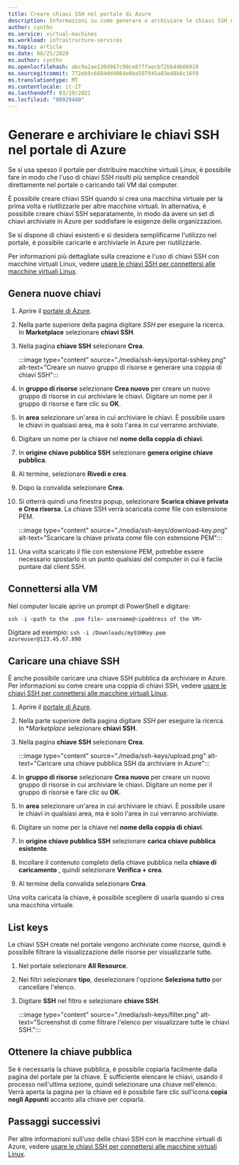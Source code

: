 ```yaml
---
title: Creare chiavi SSH nel portale di Azure
description: Informazioni su come generare e archiviare le chiavi SSH nel portale di Azure per la connessione delle macchine virtuali Linux.
author: cynthn
ms.service: virtual-machines
ms.workload: infrastructure-services
ms.topic: article
ms.date: 08/25/2020
ms.author: cynthn
ms.openlocfilehash: abc9a2ae130d987c90ce87ffaecbf2bb44b06010
ms.sourcegitcommit: 772eb9c6684dd4864e0ba507945a83e48b8c16f0
ms.translationtype: MT
ms.contentlocale: it-IT
ms.lasthandoff: 03/19/2021
ms.locfileid: "88929440"
---
```

# <a name="generate-and-store-ssh-keys-in-the-azure-portal"></a>Generare e archiviare le chiavi SSH nel portale di Azure

Se si usa spesso il portale per distribuire macchine virtuali Linux, è possibile fare in modo che l'uso di chiavi SSH risulti più semplice creandoli direttamente nel portale o caricando tali VM dal computer.

È possibile creare chiavi SSH quando si crea una macchina virtuale per la prima volta e riutilizzarle per altre macchine virtuali. In alternativa, è possibile creare chiavi SSH separatamente, in modo da avere un set di chiavi archiviate in Azure per soddisfare le esigenze delle organizzazioni. 

Se si dispone di chiavi esistenti e si desidera semplificarne l'utilizzo nel portale, è possibile caricarle e archiviarle in Azure per riutilizzarle.

Per informazioni più dettagliate sulla creazione e l'uso di chiavi SSH con macchine virtuali Linux, vedere [usare le chiavi SSH per connettersi alle macchine virtuali Linux](./linux/ssh-from-windows.md).

## <a name="generate-new-keys"></a>Genera nuove chiavi

1. Aprire il [portale di Azure](https://portal.azure.com).

1. Nella parte superiore della pagina digitare *SSH* per eseguire la ricerca. In **Marketplace** selezionare **chiavi SSH**.

1. Nella pagina **chiave SSH** selezionare **Crea**.

   :::image type="content" source="./media/ssh-keys/portal-sshkey.png" alt-text="Creare un nuovo gruppo di risorse e generare una coppia di chiavi SSH":::

1. In **gruppo di risorse** selezionare **Crea nuovo** per creare un nuovo gruppo di risorse in cui archiviare le chiavi. Digitare un nome per il gruppo di risorse e fare clic su **OK**.

1. In **area** selezionare un'area in cui archiviare le chiavi. È possibile usare le chiavi in qualsiasi area, ma è solo l'area in cui verranno archiviate.

1. Digitare un nome per la chiave nel **nome della coppia di chiavi**.

1. In **origine chiave pubblica SSH** selezionare **genera origine chiave pubblica**. 

1. Al termine, selezionare **Rivedi e crea**.

1. Dopo la convalida selezionare **Crea**.

1. Si otterrà quindi una finestra popup, selezionare **Scarica chiave privata e Crea risorsa**. La chiave SSH verrà scaricata come file con estensione PEM.

   :::image type="content" source="./media/ssh-keys/download-key.png" alt-text="Scaricare la chiave privata come file con estensione PEM":::

1. Una volta scaricato il file con estensione PEM, potrebbe essere necessario spostarlo in un punto qualsiasi del computer in cui è facile puntare dal client SSH.


## <a name="connect-to-the-vm"></a>Connettersi alla VM

Nel computer locale aprire un prompt di PowerShell e digitare:

```powershell
ssh -i <path to the .pem file> username@<ipaddress of the VM>
```

Digitare ad esempio: `ssh -i /Downloads/mySSHKey.pem azureuser@123.45.67.890`


## <a name="upload-an-ssh-key"></a>Caricare una chiave SSH

È anche possibile caricare una chiave SSH pubblica da archiviare in Azure. Per informazioni su come creare una coppia di chiavi SSH, vedere [usare le chiavi SSH per connettersi alle macchine virtuali Linux](./linux/ssh-from-windows.md).

1. Aprire il [portale di Azure](https://portal.azure.com).

1. Nella parte superiore della pagina digitare *SSH* per eseguire la ricerca. In **Marketplace* selezionare **chiavi SSH**.

1. Nella pagina **chiave SSH** selezionare **Crea**.

   :::image type="content" source="./media/ssh-keys/upload.png" alt-text="Caricare una chiave pubblica SSH da archiviare in Azure":::

1. In **gruppo di risorse** selezionare **Crea nuovo** per creare un nuovo gruppo di risorse in cui archiviare le chiavi. Digitare un nome per il gruppo di risorse e fare clic su **OK**.

1. In **area** selezionare un'area in cui archiviare le chiavi. È possibile usare le chiavi in qualsiasi area, ma è solo l'area in cui verranno archiviate.

1. Digitare un nome per la chiave nel **nome della coppia di chiavi**.

1. In **origine chiave pubblica SSH** selezionare **carica chiave pubblica esistente**. 

1. Incollare il contenuto completo della chiave pubblica nella **chiave di caricamento** , quindi selezionare **Verifica + crea**.

1. Al termine della convalida selezionare **Crea**. 

Una volta caricata la chiave, è possibile scegliere di usarla quando si crea una macchina virtuale.

## <a name="list-keys"></a>List keys

Le chiavi SSH create nel portale vengono archiviate come risorse, quindi è possibile filtrare la visualizzazione delle risorse per visualizzarle tutte.

1. Nel portale selezionare **All Resource**.
1. Nei filtri selezionare **tipo**, deselezionare l'opzione **Seleziona tutto** per cancellare l'elenco.
1. Digitare **SSH** nel filtro e selezionare **chiave SSH**.

   :::image type="content" source="./media/ssh-keys/filter.png" alt-text="Screenshot di come filtrare l'elenco per visualizzare tutte le chiavi SSH.":::

## <a name="get-the-public-key"></a>Ottenere la chiave pubblica

Se è necessaria la chiave pubblica, è possibile copiarla facilmente dalla pagina del portale per la chiave. È sufficiente elencare le chiavi, usando il processo nell'ultima sezione, quindi selezionare una chiave nell'elenco. Verrà aperta la pagina per la chiave ed è possibile fare clic sull'icona **copia negli Appunti** accanto alla chiave per copiarla.

## <a name="next-steps"></a>Passaggi successivi

Per altre informazioni sull'uso delle chiavi SSH con le macchine virtuali di Azure, vedere [usare le chiavi SSH per connettersi alle macchine virtuali Linux](./linux/ssh-from-windows.md).
